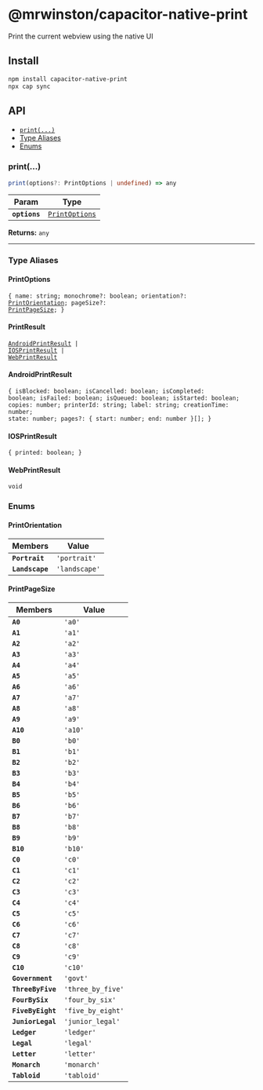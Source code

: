 # @mrwinston/capacitor-native-print

Print the current webview using the native UI

## Install

```bash
npm install capacitor-native-print
npx cap sync
```

## API

<docgen-index>

* [`print(...)`](#print)
* [Type Aliases](#type-aliases)
* [Enums](#enums)

</docgen-index>

<docgen-api>
<!--Update the source file JSDoc comments and rerun docgen to update the docs below-->

### print(...)

```typescript
print(options?: PrintOptions | undefined) => any
```

| Param         | Type                                                  |
| ------------- | ----------------------------------------------------- |
| **`options`** | <code><a href="#printoptions">PrintOptions</a></code> |

**Returns:** <code>any</code>

--------------------


### Type Aliases


#### PrintOptions

<code>{ name: string; monochrome?: boolean; orientation?: <a href="#printorientation">PrintOrientation</a>; pageSize?: <a href="#printpagesize">PrintPageSize</a>; }</code>


#### PrintResult

<code><a href="#androidprintresult">AndroidPrintResult</a> | <a href="#iosprintresult">IOSPrintResult</a> | <a href="#webprintresult">WebPrintResult</a></code>


#### AndroidPrintResult

<code>{ isBlocked: boolean; isCancelled: boolean; isCompleted: boolean; isFailed: boolean; isQueued: boolean; isStarted: boolean; copies: number; printerId: string; label: string; creationTime: number; state: number; pages?: { start: number; end: number }[]; }</code>


#### IOSPrintResult

<code>{ printed: boolean; }</code>


#### WebPrintResult

<code>void</code>


### Enums


#### PrintOrientation

| Members         | Value                    |
| --------------- | ------------------------ |
| **`Portrait`**  | <code>'portrait'</code>  |
| **`Landscape`** | <code>'landscape'</code> |


#### PrintPageSize

| Members           | Value                        |
| ----------------- | ---------------------------- |
| **`A0`**          | <code>'a0'</code>            |
| **`A1`**          | <code>'a1'</code>            |
| **`A2`**          | <code>'a2'</code>            |
| **`A3`**          | <code>'a3'</code>            |
| **`A4`**          | <code>'a4'</code>            |
| **`A5`**          | <code>'a5'</code>            |
| **`A6`**          | <code>'a6'</code>            |
| **`A7`**          | <code>'a7'</code>            |
| **`A8`**          | <code>'a8'</code>            |
| **`A9`**          | <code>'a9'</code>            |
| **`A10`**         | <code>'a10'</code>           |
| **`B0`**          | <code>'b0'</code>            |
| **`B1`**          | <code>'b1'</code>            |
| **`B2`**          | <code>'b2'</code>            |
| **`B3`**          | <code>'b3'</code>            |
| **`B4`**          | <code>'b4'</code>            |
| **`B5`**          | <code>'b5'</code>            |
| **`B6`**          | <code>'b6'</code>            |
| **`B7`**          | <code>'b7'</code>            |
| **`B8`**          | <code>'b8'</code>            |
| **`B9`**          | <code>'b9'</code>            |
| **`B10`**         | <code>'b10'</code>           |
| **`C0`**          | <code>'c0'</code>            |
| **`C1`**          | <code>'c1'</code>            |
| **`C2`**          | <code>'c2'</code>            |
| **`C3`**          | <code>'c3'</code>            |
| **`C4`**          | <code>'c4'</code>            |
| **`C5`**          | <code>'c5'</code>            |
| **`C6`**          | <code>'c6'</code>            |
| **`C7`**          | <code>'c7'</code>            |
| **`C8`**          | <code>'c8'</code>            |
| **`C9`**          | <code>'c9'</code>            |
| **`C10`**         | <code>'c10'</code>           |
| **`Government`**  | <code>'govt'</code>          |
| **`ThreeByFive`** | <code>'three_by_five'</code> |
| **`FourBySix`**   | <code>'four_by_six'</code>   |
| **`FiveByEight`** | <code>'five_by_eight'</code> |
| **`JuniorLegal`** | <code>'junior_legal'</code>  |
| **`Ledger`**      | <code>'ledger'</code>        |
| **`Legal`**       | <code>'legal'</code>         |
| **`Letter`**      | <code>'letter'</code>        |
| **`Monarch`**     | <code>'monarch'</code>       |
| **`Tabloid`**     | <code>'tabloid'</code>       |

</docgen-api>
